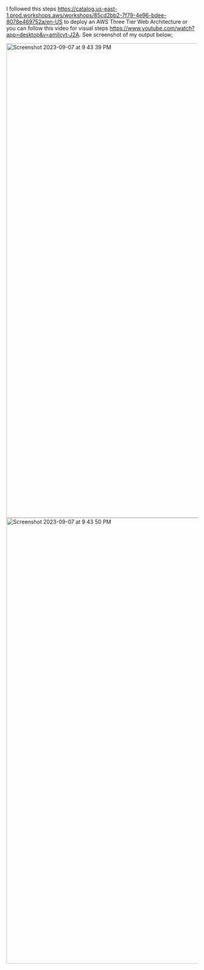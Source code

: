I followed this steps https://catalog.us-east-1.prod.workshops.aws/workshops/85cd2bb2-7f79-4e96-bdee-8078e469752a/en-US to deploy an AWS Three Tier Web Architecture or you can follow this video for visual steps https://www.youtube.com/watch?app=desktop&v=amiIcyt-J2A. See screenshot of my output below;


<img width="1247" alt="Screenshot 2023-09-07 at 9 43 39 PM" src="https://github.com/otunbasoa/AWS-Three-Tier-Web-Architecture/assets/88699664/252041ca-f3c2-42fd-9752-fcf4539ac9aa">


<img width="1172" alt="Screenshot 2023-09-07 at 9 43 50 PM" src="https://github.com/otunbasoa/AWS-Three-Tier-Web-Architecture/assets/88699664/b1beb554-c211-4a6d-87a1-9be184cb5f24">
